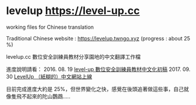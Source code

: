 # levelup https://level-up.cc 
working files for Chinese  translation

Traditional Chinese website : https://levelup.twngo.xyz (progress : about 25 %)

levelup.cc 數位安全訓練員教材分享園地的中文翻譯工作檔

進度說明請看：
2016. 08. 19 [level-up 數位安全訓練員教材中文化初稿](http://self.jxtsai.info/2016/08/level-up.html)
2017. 09. 30 [LevelUp （紙糊的）中文網站上線](https://blog.jxtsai.info/2017/09/30/levelup/)

目前完成進度大約是 25%，但世界變化之快，感覺在後頭追著做這些事，自己就像隻飛不起來的陀山鸚鵡.....  
